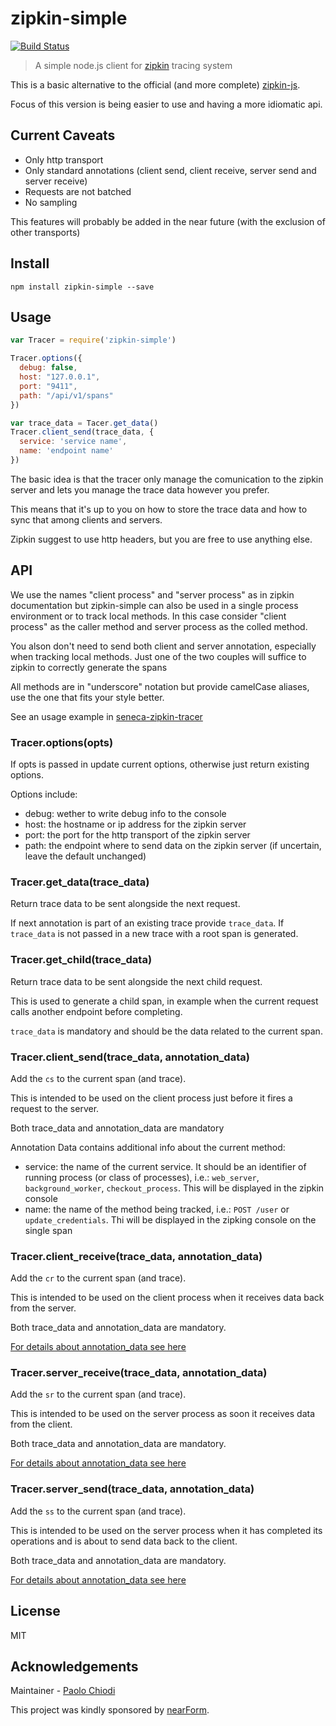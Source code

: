 # zipkin-simple

[![Build Status][travis-badge]][travis-url]

> A simple node.js client for [zipkin](http://zipkin.io) tracing system


This is a basic alternative to the official (and more complete) [zipkin-js](https://github.com/openzipkin/zipkin-js).

Focus of this version is being easier to use and having a more idiomatic api.

## Current Caveats

- Only http transport
- Only standard annotations (client send, client receive, server send and server receive)
- Requests are not batched
- No sampling

This features will probably be added in the near future (with the exclusion of other transports)

## Install

```
npm install zipkin-simple --save
```

## Usage

```js
var Tracer = require('zipkin-simple')

Tracer.options({
  debug: false,
  host: "127.0.0.1",
  port: "9411",
  path: "/api/v1/spans"
})

var trace_data = Tacer.get_data()
Tracer.client_send(trace_data, {
  service: 'service name',
  name: 'endpoint name'
})
```

The basic idea is that the tracer only manage the comunication to the zipkin server and lets you manage the trace data however you prefer.

This means that it's up to you on how to store the trace data and how to sync that among clients and servers.

Zipkin suggest to use http headers, but you are free to use anything else.

## API

We use the names "client process" and "server process" as in zipkin documentation but zipkin-simple can also be used in a single process environment or to track local methods. In this case consider "client process" as the caller method and server process as the colled method.

You alson don't need to send both client and server annotation, especially when tracking local methods.
Just one of the two couples will suffice to zipkin to correctly generate the spans

All methods are in "underscore" notation but provide camelCase aliases, use the one that fits your style better.

See an usage example in [seneca-zipkin-tracer](https://github.com/senecajs-labs/seneca-zipkin-tracer)

<a name="options"></a>
### Tracer.options(opts)

If opts is passed in update current options, otherwise just return existing options.

Options include:
- debug: wether to write debug info to the console
- host: the hostname or ip address for the zipkin server
- port: the port for the http transport of the zipkin server
- path: the endpoint where to send data on the zipkin server (if uncertain, leave the default unchanged)

<a name="get_data"></a>
### Tracer.get_data(trace_data)

Return trace data to be sent alongside the next request.

If next annotation is part of an existing trace provide `trace_data`. If `trace_data` is not passed in a new trace with a root span is generated.

<a name="get_child"></a>
### Tracer.get_child(trace_data)

Return trace data to be sent alongside the next child request.

This is used to generate a child span, in example when the current request calls another endpoint before completing.

`trace_data` is mandatory and should be the data related to the current span.

<a name="client_send"></a>
### Tracer.client_send(trace_data, annotation_data)

Add the `cs` to the current span (and trace).

This is intended to be used on the client process just before it fires a request to the server.

Both trace_data and annotation_data are mandatory

<a name="annotation_data"></a>
Annotation Data contains additional info about the current method:
- service: the name of the current service. It should be an identifier of running process (or class of processes), i.e.: `web_server`, `background_worker`, `checkout_process`. This will be displayed in the zipkin console
- name: the name of the method being tracked, i.e.: `POST /user` or `update_credentials`. Thi will be displayed in the zipking console on the single span

<a name="client_receive"></a>
### Tracer.client_receive(trace_data, annotation_data)

Add the `cr` to the current span (and trace).

This is intended to be used on the client process when it receives data back from the server.

Both trace_data and annotation_data are mandatory.

[For details about annotation_data see here](#annotation_data)


<a name="server_receive"></a>
### Tracer.server_receive(trace_data, annotation_data)

Add the `sr` to the current span (and trace).

This is intended to be used on the server process as soon it receives data from the client.

Both trace_data and annotation_data are mandatory.

[For details about annotation_data see here](#annotation_data)

<a name="server_send"></a>
### Tracer.server_send(trace_data, annotation_data)

Add the `ss` to the current span (and trace).

This is intended to be used on the server process when it has completed its operations and is about to send data back to the client.

Both trace_data and annotation_data are mandatory.

[For details about annotation_data see here](#annotation_data)

## License

MIT

## Acknowledgements

Maintainer - [Paolo Chiodi](https://github.com/paolochiodi)

This project was kindly sponsored by [nearForm](http://nearform.com).

[travis-badge]: https://travis-ci.org/paolochiodi/zipkin-simple.svg
[travis-url]: https://travis-ci.org/paolochiodi/zipkin-simple